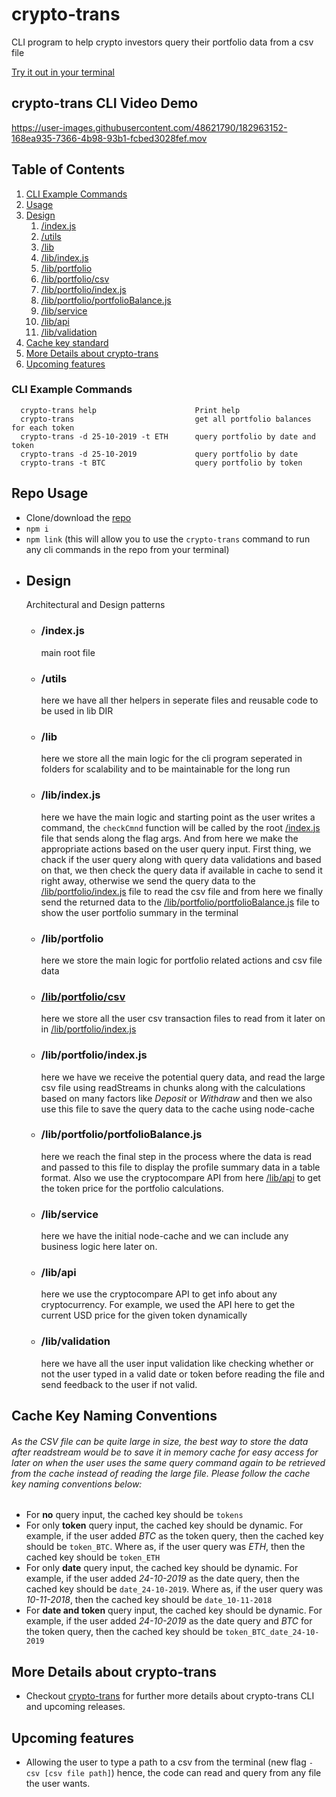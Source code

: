 # crypto-trans

CLI program to help crypto investors query their portfolio data from a csv file

[Try it out in your terminal](https://www.npmjs.com/package/crypto-trans)

## crypto-trans CLI Video Demo

https://user-images.githubusercontent.com/48621790/182963152-168ea935-7366-4b98-93b1-fcbed3028fef.mov

## Table of Contents

1. [CLI Example Commands](#CLI-Example-Commands)
2. [Usage](#Repo-Usage)
3. [Design](#Design)
    1. [/index.js](/index.js)
    2. [/utils](/utils)
    3. [/lib](/lib)
    4. [/lib/index.js](/lib/index.js)
    5. [/lib/portfolio](/lib/portfolio)
    6. [/lib/portfolio/csv](/lib/portfolio/csv)
    7. [/lib/portfolio/index.js](/lib/portfolio/index.js)
    8. [/lib/portfolio/portfolioBalance.js](/lib/portfolio/portfolioBalance.js)
    9. [/lib/service](/lib/service)
    10. [/lib/api](/lib/api)
    11. [/lib/validation](/lib/validation)
4. [Cache key standard](#Cache-Key-Naming-Conventions)
5. [More Details about crypto-trans](#More-Details-about-crypto-trans)
6. [Upcoming features](#Upcoming-features)

### CLI Example Commands

```
  crypto-trans help                      Print help
  crypto-trans                           get all portfolio balances for each token
  crypto-trans -d 25-10-2019 -t ETH      query portfolio by date and token
  crypto-trans -d 25-10-2019             query portfolio by date
  crypto-trans -t BTC                    query portfolio by token
```

## Repo Usage

-   Clone/download the [repo](https://github.com/AmmarAlkhooly98/crypto-trans)
-   `npm i`
-   `npm link` (this will allow you to use the `crypto-trans` command to run any cli commands in the repo from your terminal)

*   ## Design
    Architectural and Design patterns
    -   ### /index.js
        main root file
    -   ### /utils
        here we have all ther helpers in seperate files and reusable code to be used in lib DIR
    -   ### /lib
        here we store all the main logic for the cli program seperated in folders for scalability and to be maintainable for the long run
    -   ### /lib/index.js
        here we have the main logic and starting point as the user writes a command, the `checkCmnd` function will be called by the root [/index.js](/index.js) file that sends along the flag args. And from here we make the appropriate actions based on the user query input. First thing, we chack if the user query along with query data validations and based on that, we then check the query data if available in cache to send it right away, otherwise we send the query data to the [/lib/portfolio/index.js](/lib/portfolio/index.js) file to read the csv file and from here we finally send the returned data to the [/lib/portfolio/portfolioBalance.js](/lib/portfolio/portfolioBalance.js) file to show the user portfolio summary in the terminal
    -   ### /lib/portfolio
        here we store the main logic for portfolio related actions and csv file data
    -   ### [/lib/portfolio/csv](lib/portfolio/csv/)
        here we store all the user csv transaction files to read from it later on in [/lib/portfolio/index.js](/lib/portfolio/index.js)
    -   ### /lib/portfolio/index.js
        here we have we receive the potential query data, and read the large csv file using readStreams in chunks along with the calculations based on many factors like _Deposit_ or _Withdraw_ and then we also use this file to save the query data to the cache using node-cache
    -   ### /lib/portfolio/portfolioBalance.js
        here we reach the final step in the process where the data is read and passed to this file to display the profile summary data in a table format. Also we use the cryptocompare API from here [/lib/api](/lib/api) to get the token price for the portfolio calculations.
    -   ### /lib/service
        here we have the initial node-cache and we can include any business logic here later on.
    -   ### /lib/api
        here we use the cryptocompare API to get info about any cryptocurrency. For example, we used the API here to get the current USD price for the given token dynamically
    -   ### /lib/validation
        here we have all the user input validation like checking whether or not the user typed in a valid date or token before reading the file and send feedback to the user if not valid.

## Cache Key Naming Conventions

###### As the CSV file can be quite large in size, the best way to store the data after readstream would be to save it in memory cache for easy access for later on when the user uses the same query command again to be retrieved from the cache instead of reading the large file. Please follow the cache key naming conventions below:

-   For **no** query input, the cached key should be `tokens`
-   For only **token** query input, the cached key should be dynamic. For example, if the user added _BTC_ as the token query, then the cached key should be `token_BTC`. Where as, if the user query was _ETH_, then the cached key should be `token_ETH`
-   For only **date** query input, the cached key should be dynamic. For example, if the user added _24-10-2019_ as the date query, then the cached key should be `date_24-10-2019`. Where as, if the user query was _10-11-2018_, then the cached key should be `date_10-11-2018`
-   For **date and token** query input, the cached key should be dynamic. For example, if the user added _24-10-2019_ as the date query and _BTC_ for the token query, then the cached key should be `token_BTC_date_24-10-2019`

## More Details about crypto-trans

-   Checkout [crypto-trans](https://www.npmjs.com/package/crypto-trans) for further more details about crypto-trans CLI and upcoming releases.

## Upcoming features

-   Allowing the user to type a path to a csv from the terminal (new flag `-csv [csv file path]`) hence, the code can read and query from any file the user wants.
